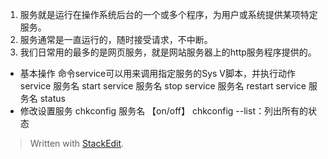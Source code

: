 1. 服务就是运行在操作系统后台的一个或多个程序，为用户或系统提供某项特定服务。
2. 服务通常是一直运行的，随时接受请求，不中断。
3. 我们日常用的最多的是网页服务，就是网站服务器上的http服务程序提供的。

- 基本操作
命令service可以用来调用指定服务的Sys V脚本，并执行动作
service 服务名 start
service 服务名 stop
service 服务名 restart
service 服务名 status
- 修改设置服务
chkconfig 服务名 【on/off】
chkconfig --list：列出所有的状态


> Written with [StackEdit](https://stackedit.io/).
<!--stackedit_data:
eyJoaXN0b3J5IjpbLTMwMTEyNDI1OSwxODQ5NDIxNDQzLC0xMz
E5OTg5NjQwXX0=
-->